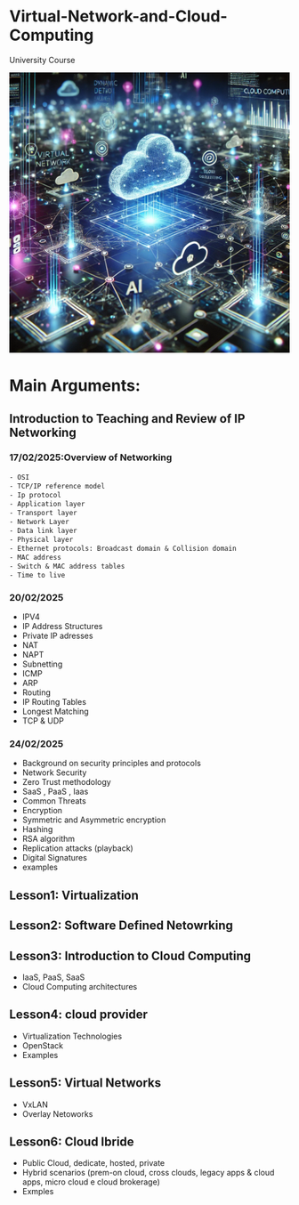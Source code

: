 # Virtual-Network-and-Cloud-Computing
University Course



![Logo del progetto](./img/img1)

# Main Arguments:

## Introduction to Teaching and Review of IP Networking 
### 17/02/2025:Overview of Networking
	- OSI 
	- TCP/IP reference model
	- Ip protocol
	- Application layer
	- Transport layer
	- Network Layer
	- Data link layer
	- Physical layer
	- Ethernet protocols: Broadcast domain & Collision domain
	- MAC address
	- Switch & MAC address tables
	- Time to live 


### 20/02/2025
- IPV4
- IP Address Structures
- Private IP adresses
- NAT
- NAPT
- Subnetting
- ICMP
- ARP
- Routing
- IP Routing Tables
- Longest Matching
- TCP & UDP


### 24/02/2025
- Background on security principles and protocols
- Network Security
- Zero Trust methodology
- SaaS , PaaS , Iaas
- Common Threats
- Encryption
- Symmetric and Asymmetric encryption
- Hashing
- RSA algorithm
- Replication attacks (playback)
- Digital Signatures
- examples
## Lesson1: Virtualization 

## Lesson2: Software Defined Netowrking

## Lesson3: Introduction to Cloud Computing
- IaaS, PaaS, SaaS
- Cloud Computing architectures

## Lesson4: cloud provider
- Virtualization Technologies
- OpenStack
- Examples


## Lesson5: Virtual Networks
- VxLAN
- Overlay Netoworks


## Lesson6: Cloud Ibride
- Public Cloud, dedicate, hosted, private
- Hybrid scenarios (prem-on cloud, cross clouds, legacy apps & cloud apps, micro cloud e cloud brokerage)
- Exmples
